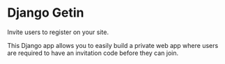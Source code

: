 Django Getin
============

Invite users to register on your site.

This Django app allows you to easily build a private web app where users
are required to have an invitation code before they can join.
